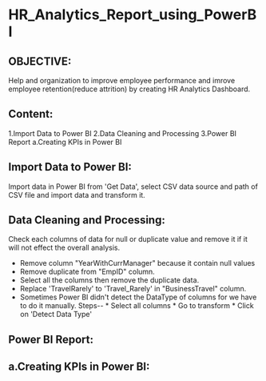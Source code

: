 # HR_Analytics_Report_using_PowerBI
OBJECTIVE:
-----------
Help and organization to improve employee performance and imrove employee retention(reduce attrition) by creating HR Analytics Dashboard.

Content:
---------

1.Import Data to Power BI
2.Data Cleaning and Processing
3.Power BI Report
   a.Creating KPIs in Power BI

Import Data to Power BI:
-------------------------
Import data in Power BI from 'Get Data', select CSV data source and path of CSV file and import data and transform it.

Data Cleaning and Processing:
------------------------------
Check each columns of data for null or duplicate value and remove it if it will not effect the overall analysis.
* Remove column "YearWithCurrManager" because it contain null values
* Remove duplicate from "EmpID" column.
* Select all the columns then remove the duplicate data.
* Replace 'TravelRarely' to 'Travel_Rarely' in "BusinessTravel" column.
* Sometimes Power BI didn't detect the DataType of columns for we have to do it manually.
   Steps-- * Select all columns
           * Go to transform
           * Click on 'Detect Data Type'
  
Power BI Report:
-----------------  
  a.Creating KPIs in Power BI:
  ----------------------------
  



